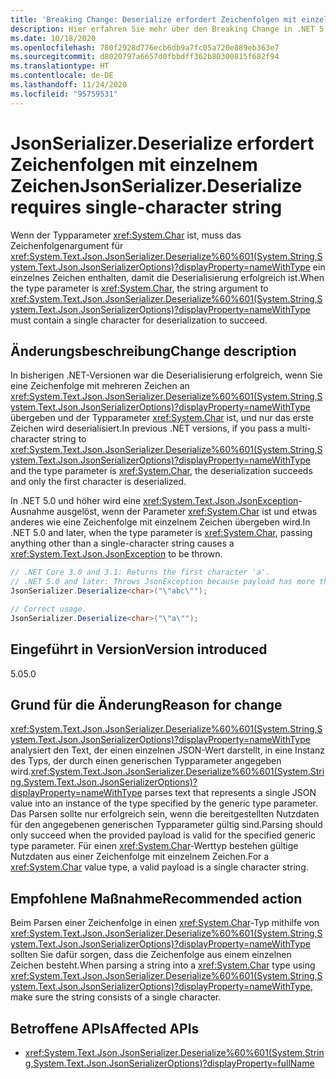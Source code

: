 ```yaml
---
title: 'Breaking Change: Deserialize erfordert Zeichenfolgen mit einzelnem Zeichen'
description: Hier erfahren Sie mehr über den Breaking Change in .NET 5.0, durch den JsonSerializer.Deserialize eine Zeichenfolge mit einzelnem Zeichen erfordert.
ms.date: 10/18/2020
ms.openlocfilehash: 780f2928d776ecb6db9a7fc05a720e889eb363e7
ms.sourcegitcommit: d8020797a6657d0fbbdff362b80300815f682f94
ms.translationtype: HT
ms.contentlocale: de-DE
ms.lasthandoff: 11/24/2020
ms.locfileid: "95759531"
---
```

# <a name="jsonserializerdeserialize-requires-single-character-string"></a><span data-ttu-id="370cc-103">JsonSerializer.Deserialize erfordert Zeichenfolgen mit einzelnem Zeichen</span><span class="sxs-lookup"><span data-stu-id="370cc-103">JsonSerializer.Deserialize requires single-character string</span></span>

<span data-ttu-id="370cc-104">Wenn der Typparameter <xref:System.Char> ist, muss das Zeichenfolgenargument für <xref:System.Text.Json.JsonSerializer.Deserialize%60%601(System.String,System.Text.Json.JsonSerializerOptions)?displayProperty=nameWithType> ein einzelnes Zeichen enthalten, damit die Deserialisierung erfolgreich ist.</span><span class="sxs-lookup"><span data-stu-id="370cc-104">When the type parameter is <xref:System.Char>, the string argument to <xref:System.Text.Json.JsonSerializer.Deserialize%60%601(System.String,System.Text.Json.JsonSerializerOptions)?displayProperty=nameWithType> must contain a single character for deserialization to succeed.</span></span>

## <a name="change-description"></a><span data-ttu-id="370cc-105">Änderungsbeschreibung</span><span class="sxs-lookup"><span data-stu-id="370cc-105">Change description</span></span>

<span data-ttu-id="370cc-106">In bisherigen .NET-Versionen war die Deserialisierung erfolgreich, wenn Sie eine Zeichenfolge mit mehreren Zeichen an <xref:System.Text.Json.JsonSerializer.Deserialize%60%601(System.String,System.Text.Json.JsonSerializerOptions)?displayProperty=nameWithType> übergeben und der Typparameter <xref:System.Char> ist, und nur das erste Zeichen wird deserialisiert.</span><span class="sxs-lookup"><span data-stu-id="370cc-106">In previous .NET versions, if you pass a multi-character string to <xref:System.Text.Json.JsonSerializer.Deserialize%60%601(System.String,System.Text.Json.JsonSerializerOptions)?displayProperty=nameWithType> and the type parameter is <xref:System.Char>, the deserialization succeeds and only the first character is deserialized.</span></span>

<span data-ttu-id="370cc-107">In .NET 5.0 und höher wird eine <xref:System.Text.Json.JsonException>-Ausnahme ausgelöst, wenn der Parameter <xref:System.Char> ist und etwas anderes wie eine Zeichenfolge mit einzelnem Zeichen übergeben wird.</span><span class="sxs-lookup"><span data-stu-id="370cc-107">In .NET 5.0 and later, when the type parameter is <xref:System.Char>, passing anything other than a single-character string causes a <xref:System.Text.Json.JsonException> to be thrown.</span></span>

```csharp
// .NET Core 3.0 and 3.1: Returns the first character 'a'.
// .NET 5.0 and later: Throws JsonException because payload has more than one character.
JsonSerializer.Deserialize<char>("\"abc\"");

// Correct usage.
JsonSerializer.Deserialize<char>("\"a\"");
```

## <a name="version-introduced"></a><span data-ttu-id="370cc-108">Eingeführt in Version</span><span class="sxs-lookup"><span data-stu-id="370cc-108">Version introduced</span></span>

<span data-ttu-id="370cc-109">5.0</span><span class="sxs-lookup"><span data-stu-id="370cc-109">5.0</span></span>

## <a name="reason-for-change"></a><span data-ttu-id="370cc-110">Grund für die Änderung</span><span class="sxs-lookup"><span data-stu-id="370cc-110">Reason for change</span></span>

<span data-ttu-id="370cc-111"><xref:System.Text.Json.JsonSerializer.Deserialize%60%601(System.String,System.Text.Json.JsonSerializerOptions)?displayProperty=nameWithType> analysiert den Text, der einen einzelnen JSON-Wert darstellt, in eine Instanz des Typs, der durch einen generischen Typparameter angegeben wird.</span><span class="sxs-lookup"><span data-stu-id="370cc-111"><xref:System.Text.Json.JsonSerializer.Deserialize%60%601(System.String,System.Text.Json.JsonSerializerOptions)?displayProperty=nameWithType> parses text that represents a single JSON value into an instance of the type specified by the generic type parameter.</span></span> <span data-ttu-id="370cc-112">Das Parsen sollte nur erfolgreich sein, wenn die bereitgestellten Nutzdaten für den angegebenen generischen Typparameter gültig sind.</span><span class="sxs-lookup"><span data-stu-id="370cc-112">Parsing should only succeed when the provided payload is valid for the specified generic type parameter.</span></span> <span data-ttu-id="370cc-113">Für einen <xref:System.Char>-Werttyp bestehen gültige Nutzdaten aus einer Zeichenfolge mit einzelnem Zeichen.</span><span class="sxs-lookup"><span data-stu-id="370cc-113">For a <xref:System.Char> value type, a valid payload is a single character string.</span></span>

## <a name="recommended-action"></a><span data-ttu-id="370cc-114">Empfohlene Maßnahme</span><span class="sxs-lookup"><span data-stu-id="370cc-114">Recommended action</span></span>

<span data-ttu-id="370cc-115">Beim Parsen einer Zeichenfolge in einen <xref:System.Char>-Typ mithilfe von <xref:System.Text.Json.JsonSerializer.Deserialize%60%601(System.String,System.Text.Json.JsonSerializerOptions)?displayProperty=nameWithType> sollten Sie dafür sorgen, dass die Zeichenfolge aus einem einzelnen Zeichen besteht.</span><span class="sxs-lookup"><span data-stu-id="370cc-115">When parsing a string into a <xref:System.Char> type using <xref:System.Text.Json.JsonSerializer.Deserialize%60%601(System.String,System.Text.Json.JsonSerializerOptions)?displayProperty=nameWithType>, make sure the string consists of a single character.</span></span>

## <a name="affected-apis"></a><span data-ttu-id="370cc-116">Betroffene APIs</span><span class="sxs-lookup"><span data-stu-id="370cc-116">Affected APIs</span></span>

- <xref:System.Text.Json.JsonSerializer.Deserialize%60%601(System.String,System.Text.Json.JsonSerializerOptions)?displayProperty=fullName>

<!--

### Affected APIs

- `M:System.Text.Json.JsonSerializer.Deserialize``1(System.String,System.Text.Json.JsonSerializerOptions)`

### Category

Serialization

-->
